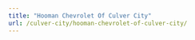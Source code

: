 ```yaml
---
title: "Hooman Chevrolet Of Culver City"
url: /culver-city/hooman-chevrolet-of-culver-city/
---
```

